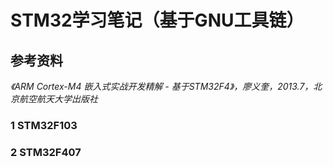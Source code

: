 # STM32学习笔记（基于GNU工具链）

## 参考资料

*《ARM Cortex-M4 嵌入式实战开发精解 - 基于STM32F4》，廖义奎，2013.7，北京航空航天大学出版社*


### 1 STM32F103



### 2 STM32F407